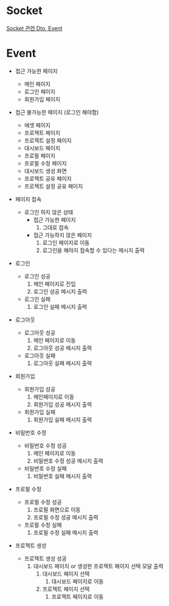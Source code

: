 # Socket
[ Socket 관련 Dto, Event ](https://github.com/Stonebridge-soma12/otherFronts/tree/feat/src/core/Socket) 

# Event

- 접근 가능한 페이지
  - 메인 페이지
  - 로그인 페이지
  - 회원가입 페이지

- 접근 불가능한 페이지 (로그인 해야함)
  - 에셋 페이지
  - 프로젝트 페이지
  - 프로젝트 설정 페이지
  - 대시보드 페이지
  - 프로필 페이지
  - 프로필 수정 페이지
  - 대시보드 생성 화면
  - 프로젝트 공유 페이지
  - 프로젝트 설정 공유 페이지

- 페이지 접속
  - 로그인 하지 않은 상태
    - 접근 가능한 페이지
      1. 그대로 접속
    - 접근 가능하지 않은 페이지
      1. 로그인 페이지로 이동
      2. 로그인을 해야지 접속할 수 있다는 메시지 출력
      
- 로그인
  - 로그인 성공
    1. 메인 페이지로 진입
    2. 로그인 성공 메시지 출력
  - 로그인 실패
    1. 로그인 실패 메시지 출력

- 로그아웃
    - 로그아웃 성공
      1. 메인 페이지로 이동
      2. 로그아웃 성공 메시지 출력
    - 로그아웃 실패
      1. 로그아웃 실패 메시지 출력
  
- 회원가입
  - 회원가입 성공
    1. 메인페이지로 이동
    2. 회원가입 성공 메시지 출력
  - 회원가입 실패
    1. 회원가입 실패 메시지 출력
    
- 비밀번호 수정
  - 비밀번호 수정 성공
    1. 메인 페이지로 이동
    2. 비밀번호 수정 성공 메시지 출력
  - 비밀번호 수정 실패
    1. 비밀번호 실패 메시지 출력

- 프로필 수정
  - 프로필 수정 성공
    1. 프로필 화면으로 이동
    2. 프로필 수정 성공 메시지 출력
  - 프로필 수정 실패
    1. 프로필 수정 실패 메시지 출력

- 프로젝트 생성
  - 프로젝트 생성 성공
    1. 대시보드 페이지 or 생성한 프로젝트 페이지 선택 모달 출력
       1. 대시보드 페이지 선택
          1. 대시보드 페이지로 이동
       2. 프로젝트 페이지 선택
          1. 프로젝트 페이지로 이동 
